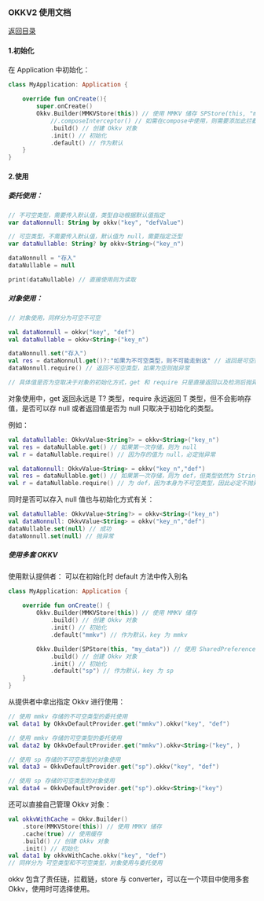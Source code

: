 ### OKKV2 使用文档

[返回目录](./menu.md)

#### 1.初始化

在 Application 中初始化：

```kotlin
class MyApplication: Application {
    
    override fun onCreate(){
        super.onCreate()
        Okkv.Builder(MMKVStore(this)) // 使用 MMKV 储存 SPStore(this, "my_data") 使用 SharedPreference 储存
            //.composeInterceptor() // 如需在compose中使用，则需要添加此拦截器
            .build() // 创建 Okkv 对象
            .init() // 初始化
            .default() // 作为默认
    }
}
```

#### 2.使用

##### 委托使用：

```kotlin
// 不可空类型，需要传入默认值，类型自动根据默认值指定
var dataNonnull: String by okkv("key", "defValue")

// 可空类型，不需要传入默认值，默认值为 null，需要指定泛型
var dataNullable: String? by okkv<String>("key_n")

dataNonnull = "存入"
dataNullable = null

print(dataNullable) // 直接使用则为读取
```

##### 对象使用：



```kotlin
// 对象使用，同样分为可空不可空

val dataNonnull = okkv("key", "def")
val dataNullable = okkv<String>("key_n")

dataNonnull.set("存入")
val res = dataNonnull.get()?:"如果为不可空类型，则不可能走到这" // 返回是可空类型
dataNonnull.require() // 返回不可空类型，如果为空则抛异常

// 具体值是否为空取决于对象的初始化方式，get 和 require 只是直接返回以及检测后抛异常，不会影响具体的存值
```

对象使用中，get 返回永远是 T? 类型，require 永远返回 T 类型，但不会影响存值，是否可以存 null 或者返回值是否为 null 只取决于初始化的类型。

例如：
```kotlin
val dataNullable: OkkvValue<String?> = okkv<String>("key_n")
val res = dataNullable.get() // 如果第一次存储，则为 null
val r = dataNullable.require() // 因为存的值为 null，必定抛异常
```

```kotlin
val dataNonnull: OkkvValue<String> = okkv("key_n","def")
val res = dataNullable.get() // 如果第一次存储，则为 def，但类型依然为 String? 需要进行处理
val r = dataNullable.require() // 为 def，因为本身为不可空类型，因此必定不抛异常
```

同时是否可以存入 null 值也与初始化方式有关：
```kotlin
val dataNullable: OkkvValue<String?> = okkv<String>("key_n")
val dataNonnull: OkkvValue<String> = okkv("key_n","def")
dataNullable.set(null) // 成功
dataNonnull.set(null) // 抛异常
```

##### 使用多套 OKKV

使用默认提供者：
可以在初始化时 default 方法中传入别名
```kotlin
class MyApplication: Application {
    
    override fun onCreate() {
        Okkv.Builder(MMKVStore(this)) // 使用 MMKV 储存
            .build() // 创建 Okkv 对象
            .init() // 初始化
            .default("mmkv") // 作为默认，key 为 mmkv

        Okkv.Builder(SPStore(this, "my_data")) // 使用 SharedPreference 储存
            .build() // 创建 Okkv 对象
            .init() // 初始化
            .default("sp") // 作为默认，key 为 sp
    }
}
```

从提供者中拿出指定 Okkv 进行使用：
```kotlin
// 使用 mmkv 存储的不可空类型的委托使用
val data1 by OkkvDefaultProvider.get("mmkv").okkv("key", "def")

// 使用 mmkv 存储的可空类型的委托使用
val data2 by OkkvDefaultProvider.get("mmkv").okkv<String>("key", )

// 使用 sp 存储的不可空类型的对象使用
val data3 = OkkvDefaultProvider.get("sp").okkv("key", "def")

// 使用 sp 存储的可空类型的对象使用
val data4 = OkkvDefaultProvider.get("sp").okkv<String>("key")
```

还可以直接自己管理 Okkv 对象：
```kotlin
val okkvWithCache = Okkv.Builder()
    .store(MMKVStore(this)) // 使用 MMKV 储存
    .cache(true) // 使用缓存
    .build() // 创建 Okkv 对象
    .init() // 初始化
val data1 by okkvWithCache.okkv("key", "def")
// 同样分为 可空类型和不可空类型，对象使用与委托使用
```

okkv 包含了责任链，拦截链，store 与 converter，可以在一个项目中使用多套 Okkv，使用时可选择使用。
